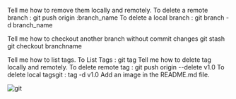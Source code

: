Tell me how to remove them locally and remotely.
   To delete a remote branch : git push origin :branch_name
   To delete a local branch : git branch -d branch_name 

Tell me how to checkout another branch without commit changes
  git stash
  git checkout branchname

  
Tell me how to list tags.
      To List Tags : git tag
Tell me how to delete tag locally and remotely.
      To delete remote tag : git push origin --delete v1.0
      To delete local tagsgit : tag -d v1.0
Add an image in the README.md file.

![git](https://github.com/user-attachments/assets/34913dd7-037e-40f3-9d64-687f925b0483)

